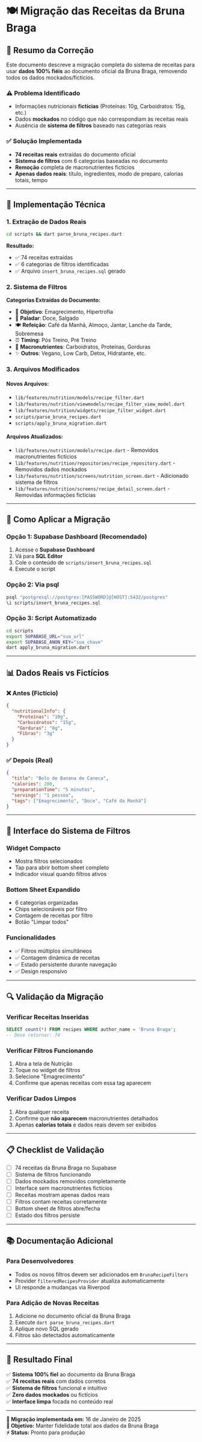 # 🍽️ Migração das Receitas da Bruna Braga

## 📝 Resumo da Correção

Este documento descreve a migração completa do sistema de receitas para usar **dados 100% fiéis** ao documento oficial da Bruna Braga, removendo todos os dados mockados/fictícios.

### ⚠️ Problema Identificado
- Informações nutricionais **fictícias** (Proteínas: 10g, Carboidratos: 15g, etc.)
- Dados **mockados** no código que não correspondiam às receitas reais
- Ausência de **sistema de filtros** baseado nas categorias reais

### ✅ Solução Implementada
- **74 receitas reais** extraídas do documento oficial
- **Sistema de filtros** com 6 categorias baseadas no documento
- **Remoção** completa de macronutrientes fictícios
- **Apenas dados reais**: título, ingredientes, modo de preparo, calorias totais, tempo

---

## 🔧 Implementação Técnica

### 1. **Extração de Dados Reais**
```bash
cd scripts && dart parse_bruna_recipes.dart
```

**Resultado:**
- ✅ 74 receitas extraídas
- ✅ 6 categorias de filtros identificadas
- ✅ Arquivo `insert_bruna_recipes.sql` gerado

### 2. **Sistema de Filtros**

**Categorias Extraídas do Documento:**
- 🎯 **Objetivo**: Emagrecimento, Hipertrofia
- 👅 **Paladar**: Doce, Salgado  
- 🍽️ **Refeição**: Café da Manhã, Almoço, Jantar, Lanche da Tarde, Sobremesa
- ⏰ **Timing**: Pós Treino, Pré Treino
- 🧬 **Macronutrientes**: Carboidratos, Proteínas, Gorduras
- ✨ **Outros**: Vegano, Low Carb, Detox, Hidratante, etc.

### 3. **Arquivos Modificados**

#### **Novos Arquivos:**
- `lib/features/nutrition/models/recipe_filter.dart`
- `lib/features/nutrition/viewmodels/recipe_filter_view_model.dart`
- `lib/features/nutrition/widgets/recipe_filter_widget.dart`
- `scripts/parse_bruna_recipes.dart`
- `scripts/apply_bruna_migration.dart`

#### **Arquivos Atualizados:**
- `lib/features/nutrition/models/recipe.dart` - Removidos macronutrientes fictícios
- `lib/features/nutrition/repositories/recipe_repository.dart` - Removidos dados mockados
- `lib/features/nutrition/screens/nutrition_screen.dart` - Adicionado sistema de filtros
- `lib/features/nutrition/screens/recipe_detail_screen.dart` - Removidas informações fictícias

---

## 🚀 Como Aplicar a Migração

### Opção 1: Supabase Dashboard (Recomendado)
1. Acesse o **Supabase Dashboard**
2. Vá para **SQL Editor**
3. Cole o conteúdo de `scripts/insert_bruna_recipes.sql`
4. Execute o script

### Opção 2: Via psql
```bash
psql "postgresql://postgres:[PASSWORD]@[HOST]:5432/postgres"
\i scripts/insert_bruna_recipes.sql
```

### Opção 3: Script Automatizado
```bash
cd scripts
export SUPABASE_URL="sua_url"
export SUPABASE_ANON_KEY="sua_chave"
dart apply_bruna_migration.dart
```

---

## 📊 Dados Reais vs Fictícios

### ❌ **Antes (Fictício)**
```json
{
  "nutritionalInfo": {
    "Proteínas": "10g",
    "Carboidratos": "15g", 
    "Gorduras": "8g",
    "Fibras": "3g"
  }
}
```

### ✅ **Depois (Real)**
```json
{
  "title": "Bolo de Banana de Caneca",
  "calories": 200,
  "preparationTime": "5 minutos",
  "servings": "1 pessoa",
  "tags": ["Emagrecimento", "Doce", "Café da Manhã"]
}
```

---

## 🎨 Interface do Sistema de Filtros

### **Widget Compacto**
- Mostra filtros selecionados
- Tap para abrir bottom sheet completo
- Indicador visual quando filtros ativos

### **Bottom Sheet Expandido**
- 6 categorias organizadas
- Chips selecionáveis por filtro
- Contagem de receitas por filtro
- Botão "Limpar todos"

### **Funcionalidades**
- ✅ Filtros múltiplos simultâneos
- ✅ Contagem dinâmica de receitas
- ✅ Estado persistente durante navegação
- ✅ Design responsivo

---

## 🔍 Validação da Migração

### **Verificar Receitas Inseridas**
```sql
SELECT count(*) FROM recipes WHERE author_name = 'Bruna Braga';
-- Deve retornar: 74
```

### **Verificar Filtros Funcionando**
1. Abra a tela de Nutrição
2. Toque no widget de filtros
3. Selecione "Emagrecimento" 
4. Confirme que apenas receitas com essa tag aparecem

### **Verificar Dados Limpos**
1. Abra qualquer receita
2. Confirme que **não aparecem** macronutrientes detalhados
3. Apenas **calorias totais** e dados reais devem ser exibidos

---

## 📋 Checklist de Validação

- [ ] 74 receitas da Bruna Braga no Supabase
- [ ] Sistema de filtros funcionando
- [ ] Dados mockados removidos completamente
- [ ] Interface sem macronutrientes fictícios
- [ ] Receitas mostram apenas dados reais
- [ ] Filtros contam receitas corretamente
- [ ] Bottom sheet de filtros abre/fecha
- [ ] Estado dos filtros persiste

---

## 📚 Documentação Adicional

### **Para Desenvolvedores**
- Todos os novos filtros devem ser adicionados em `BrunaRecipeFilters`
- Provider `filteredRecipesProvider` atualiza automaticamente
- UI responde a mudanças via Riverpod

### **Para Adição de Novas Receitas**
1. Adicione no documento oficial da Bruna Braga
2. Execute `dart parse_bruna_recipes.dart`
3. Aplique novo SQL gerado
4. Filtros são detectados automaticamente

---

## 🎯 Resultado Final

✅ **Sistema 100% fiel** ao documento da Bruna Braga  
✅ **74 receitas reais** com dados corretos  
✅ **Sistema de filtros** funcional e intuitivo  
✅ **Zero dados mockados** ou fictícios  
✅ **Interface limpa** focada no conteúdo real  

---

**📅 Migração implementada em:** 16 de Janeiro de 2025  
**🧠 Objetivo:** Manter fidelidade total aos dados da Bruna Braga  
**⚡ Status:** Pronto para produção 